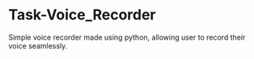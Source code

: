 # Task-Voice_Recorder
Simple voice recorder made using python, allowing user to record their voice seamlessly.
